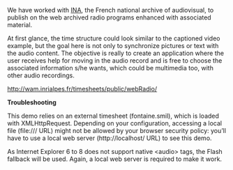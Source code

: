 We have worked with [INA](http://www.ina.fr/), the French national archive of
audiovisual, to publish on the web archived radio programs enhanced with
associated material.

At first glance, the time structure could look similar to the captioned video
example, but the goal here is not only to synchronize pictures or text
with the audio content. The objective is really to create an
application where the user receives help for moving in the audio
record and is free to choose the associated information s/he wants, which
could be multimedia too, with other audio recordings.

<http://wam.inrialpes.fr/timesheets/public/webRadio/>

__Troubleshooting__

This demo relies on an external timesheet (fontaine.smil), which is loaded with
XMLHttpRequest. Depending on your configuration, accessing a local file
(file:/// URL) might not be allowed by your browser security policy: you’ll have
to use a local web server (http://localhost/ URL) to see this demo.

As Internet Explorer 6 to 8 does not support native &lt;audio&gt; tags, the
Flash fallback will be used. Again, a local web server is required to make it
work.

